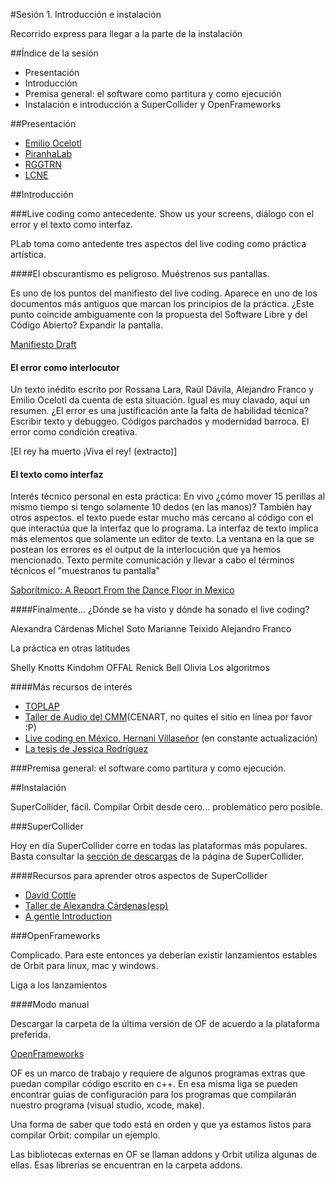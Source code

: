 #Sesión 1. Introducción e instalación

Recorrido express para llegar a la parte de la instalación 

##Índice de la sesión

- Presentación
- Introducción
- Premisa general: el software como partitura y como ejecución
- Instalación e introducción a SuperCollider y OpenFrameworks

##Presentación

- [Emilio Ocelotl](https://emilioocelotl.github.io)
- [PiranhaLab](https://piranhalab.github.io)
- [RGGTRN](https://rggtrn.github.io)
- [LCNE](https://livecodenetensamble.wordpress.com/)

##Introducción

###Live coding como antecedente. Show us your screens, diálogo con el error y el texto como interfaz.

PLab toma como antedente tres aspectos del live coding como práctica artística.

####El obscurantismo es peligroso. Muéstrenos sus pantallas. 

Es uno de los puntos del manifiesto del live coding. Aparece en uno de los documentos más antiguos que marcan los principios de la práctica.
¿Este punto coincide ambiguamente con la propuesta del Software Libre y del Código Abierto?
Expandir la pantalla.

[Manifiesto Draft](https://toplap.org/wiki/ManifestoDraft)

#### El error como interlocutor

Un texto inédito escrito por Rossana Lara, Raúl Dávila, Alejandro Franco y Emilio Ocelotl  da cuenta de esta situación. Igual es muy clavado, aquí un resumen.
¿El error es una justificación ante la falta de habilidad técnica?
Escribir texto y debuggeo.
Códigos parchados y modernidad barroca.
El error como condición creativa.

[El rey ha muerto ¡Viva el rey! (extracto)]

#### El texto como interfaz

Interés técnico personal en esta práctica: En vivo ¿cómo mover 15 perillas al mismo tiempo si tengo solamente 10 dedos (en las manos)?
También hay otros aspectos. el texto puede estar mucho más cercano al código con el que interactúa que la interfaz que lo programa.
La interfaz de texto implica más elementos que solamente un editor de texto. La ventana en la que se postean los errores es el output de la interlocución que ya hemos mencionado.
Texto permite comunicación y llevar a cabo el términos técnicos el "muestranos tu pantalla"

[Saborítmico: A Report From the Dance Floor in Mexico](https://dj.dancecult.net/index.php/dancecult/article/view/1066/962)

####Finalmente... ¿Dónde se ha visto y dónde ha sonado el live coding? 

Alexandra Cárdenas
Michel Soto
Marianne Teixido
Alejandro Franco

La práctica en otras latitudes

Shelly Knotts
Kindohm
OFFAL
Renick Bell
Olivia
Los algoritmos

####Más recursos de interés

- [TOPLAP](https://toplap.org/wiki/ManifestoDraft)
- [Taller de Audio del CMM](http://cmm.cenart.gob.mx/tallerdeaudio/)(CENART, no quites el sitio en línea por favor :P)
- [Live coding en México. Hernani Villaseñor](http://www.hernanivillasenor.com/archivos/html/livecoding.html) (en constante actualización)
- [La tesis de Jessica Rodríguez](http://www.repositorio.ugto.mx/handle/20.500.12059/412?fbclid=IwAR2RMkm_xxsy7jKNXGFGv67CS98AlGZvvvLMYrHrWA3RyIAqiiPHg7HFX9k)

###Premisa general: el software como partitura y como ejecución.

##Instalación

SuperCollider, fácil. Compilar Orbit desde cero... problemático pero posible.
	
###SuperCollider

Hoy en día SuperCollider corre en todas las plataformas más populares. Basta consultar la [sección de descargas](https://supercollider.github.io/download) de la página de SuperCollider. 

####Recursos para aprender otros aspectos de SuperCollider

- [David Cottle](http://rhoadley.net/courses/tech_resources/supercollider/tutorials/cottle/CMSC7105.pdf)
- [Taller de Alexandra Cárdenas(esp)](https://basicsupercollider.wordpress.com/clases/clase1/)
- [A gentle Introduction](https://ccrma.stanford.edu/~ruviaro/texts/A_Gentle_Introduction_To_SuperCollider.pdf)

###OpenFrameworks

Complicado. Para este entonces ya deberían existir lanzamientos estables de Orbit para linux, mac y windows.

Liga a los lanzamientos

####Modo manual

Descargar la carpeta de la última versión de OF de acuerdo a la plataforma preferida.

[OpenFrameworks](https://openframeworks.cc/download/)

OF es un marco de trabajo y requiere de algunos programas extras que puedan compilar código escrito en c++. En esa misma liga se pueden encontrar guìas de configuración para los programas que compilarán nuestro programa (visual studio, xcode, make). 

Una forma de saber que todo está en orden y que ya estamos listos para compilar Orbit: compilar un ejemplo.

Las bibliotecas externas en OF se llaman addons y Orbit utiliza algunas de ellas. Esas librerías se encuentran en la carpeta addons. 